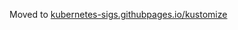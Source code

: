
Moved to [kubernetes-sigs.githubpages.io/kustomize](kubernetes-sigs.githubpages.io/kustomize/contributing)
